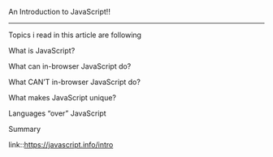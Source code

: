 An Introduction to JavaScript!!
_______________________________


Topics i read in this article are following


What is JavaScript?

What can in-browser JavaScript do?

What CAN’T in-browser JavaScript do?

What makes JavaScript unique?


Languages “over” JavaScript

Summary

link::https://javascript.info/intro

